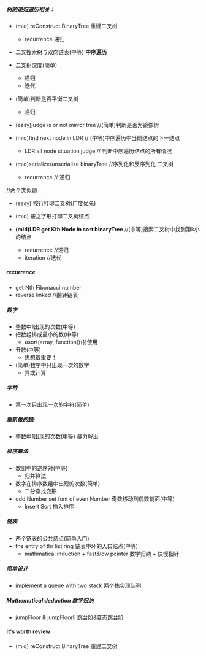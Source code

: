 ##### 树的递归遍历相关：
- (mid) reConstruct BinaryTree     重建二叉树
	- recurrence					递归

- 二叉搜索树与双向链表(中等)
  __中序遍历__

- 二叉树深度(简单)
	- 递归
	- 迭代

- (简单)判断是否平衡二叉树
	- 递归

- (easy)judge is or not mirror tree     //(简单)判断是否为镜像树

- (mid)find next node in LDR            // (中等)中序遍历中当前结点的下一结点
	- LDR all node situation judge      // 判断中序遍历结点的所有情况

- (mid)serialize/unserialize binaryTree //序列化和反序列化 二叉树
	- recurrence                        // 递归 

//两个类似题
- (easy) 按行打印二叉树(广度优先)
- (mid) 按之字形打印二叉树结点

- __(mid)LDR get Kth Node in sort binaryTree__ //(中等)搜索二叉树中找到第k小的结点
	- recurrence							   //递归
	- iteration            					   //迭代




##### recurrence
- get Nth Fibonacci number 
- reverse linked   		//翻转链表

##### 数字
- 整数中1出现的次数(中等)
- 把数组排成最小的数(中等)
	- usort(array, function(){})使用
- 丑数(中等)
	- 思想很重要！
- (简单)数字中只出现一次的数字
	- 异或计算




##### 字符
- 第一次只出现一次的字符(简单)





##### 重新做的题:
- 整数中1出现的次数(中等) 
    暴力解出





##### 排序算法
- 数组中的逆序对(中等)
	- 归并算法
- 数字在排序数组中出现的次数(简单)
	- 二分查找变形
- odd Number set font of even Number                 奇数移动到偶数前面(中等)
	- Insert Sort                                    插入排序




##### 链表
- 两个链表的公共结点(简单入门)
- the entry of thr list ring               链表中环的入口结点(中等)
	- mathmatical induction + fast&low pointer  数学归纳 + 快慢指针


##### 简单设计
- implement a queue with two stack          两个栈实现队列



##### Mathematical deduction                 数学归纳
- jumpFloor & jumpFloorII                    跳台阶&变态跳台阶


#### It's worth review
- (mid) reConstruct BinaryTree     重建二叉树
